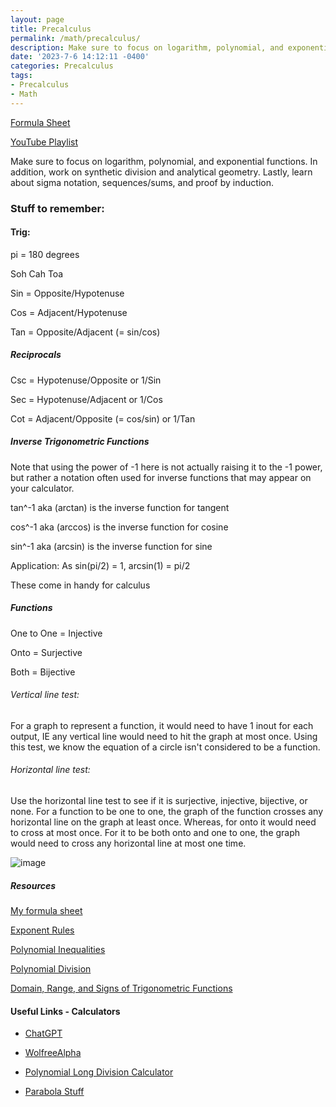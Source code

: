 ```yaml
---
layout: page
title: Precalculus
permalink: /math/precalculus/
description: Make sure to focus on logarithm, polynomial, and exponential functions.  In addition, work on synthetic division and analytical geometry. Lastly, learn about sigma notation,  sequences/sums, and proof by induction. 
date: '2023-7-6 14:12:11 -0400'
categories: Precalculus
tags:
- Precalculus
- Math
---
```


[Formula Sheet](https://github.com/avipars/CS-Resources/files/8949180/Precalculus.Formula.Sheet.pdf)


[YouTube Playlist](https://www.youtube.com/playlist?list=PL9DdgseuDZgLyPgbOqfu8xk2QaIPOBYvZ)

Make sure to focus on logarithm, polynomial, and exponential functions.  In addition, work on synthetic division and analytical geometry. Lastly, learn about sigma notation,  sequences/sums, and proof by induction. 


### Stuff to remember:


#### Trig: 

pi = 180 degrees

Soh Cah Toa

Sin = Opposite/Hypotenuse

Cos = Adjacent/Hypotenuse

Tan = Opposite/Adjacent (= sin/cos)

##### Reciprocals 

Csc = Hypotenuse/Opposite or 1/Sin

Sec = Hypotenuse/Adjacent or 1/Cos

Cot = Adjacent/Opposite (= cos/sin) or 1/Tan

##### Inverse Trigonometric Functions

Note that using the power of -1 here is not actually raising it to the -1 power, but rather a notation often used for inverse functions that may appear on your calculator. 

tan^-1 aka (arctan) is the inverse function for tangent

cos^-1 aka (arccos) is the inverse function for cosine

sin^-1 aka (arcsin) is the inverse function for sine

Application: As sin(pi/2) = 1, arcsin(1) = pi/2

These come in handy for calculus

##### Functions

One to One = Injective 

Onto = Surjective 

Both = Bijective

###### Vertical line test: 

For a graph to represent a function, it would need to have 1 inout for each output, IE any vertical line would need to hit the graph at most once. Using this test, we know the equation of a circle isn't considered to be a function.

###### Horizontal line test: 

Use the horizontal line test to see if it is surjective, injective, bijective, or none. For a function to be one to one, the graph of the function crosses any horizontal line on the graph at least once. Whereas, for onto it would need to cross at most once. For it to be both onto and one to one, the graph would need to cross any horizontal line at most one time. 

![image](https://user-images.githubusercontent.com/5733247/182157678-4e2193b0-4258-482a-8315-47da4ed897f6.png)

##### Resources

[My formula sheet](/static/post-image/formulas.pdf)

[Exponent Rules](https://www.rapidtables.com/math/number/exponent.html)

[Polynomial Inequalities](https://math.libretexts.org/Courses/Monroe_Community_College/MTH_165_College_Algebra_MTH_175_Precalculus/03%3A_Polynomial_and_Rational_Functions/3.08%3A_Polynomial_and_Rational_Inequalities)

[Polynomial Division](https://www.wtamu.edu/academic/anns/mps/math/mathlab/col_algebra/col_alg_tut36_longdiv.htm)

[Domain, Range, and Signs of Trigonometric Functions](https://flexbooks.ck12.org/cbook/ck-12-trigonometry-concepts/section/1.22/primary/lesson/domain-range-and-signs-of-trigonometric-functions-trig/)

#### Useful Links - Calculators

* [ChatGPT](https://chat.openai.com/chat)

* [WolfreeAlpha](https://wolfreealpha.gitlab.io/input/index.html)

* [Polynomial Long Division Calculator](https://www.emathhelp.net/calculators/algebra-1/polynomial-long-division-calculator/)

* [Parabola Stuff](https://www.emathhelp.net/calculators/algebra-2/parabola-calculator/?type=f&f=-2x%5E2+%2B6x-3&dir=x)